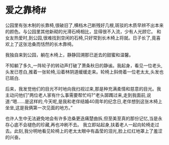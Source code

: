 # 爱之靠椅#
公园里有张木制的长靠椅,很破旧了,横档木己断残好几根,斑驳的木质早辨不出本来的颜色。与公园里其他新砌的光滑石椅相比，显得很不入流，少有人光顾它。  和女友热爱时,到公园,很难找到空闲的石椅,只好常到长木椅上将就。日子长了,竟喜欢上了这张沧桑而恬然的长木靠椅。 


我独自来到公园，躺在木椅上，静静回溯那已逝去的甜蜜和温馨。 


不知躺了多久,一阵轮子的转动声打破了萧条秋日的静谧。我起身，看见一位老头,头发已苍白,推着一张轮椅,沿着林阴道缓缓走来。轮椅上斜倚着一位老太太,头发也已斑白. 


后来，我发觉他们的目光不时地向我扫视过来,那是种充满柔情和慈意的目光。我主动问他们"两位老人家有什么事需要帮忙吗?"老头踯躅过来,走到我面前,说道:“嗯......是这样的,今天呢,是我和老伴结婚40周年的纪念日,老伴想到这张木椅上坐坐,这是我俩第一次见面的地方。” 


也许人生中无法避免地会有许多沧桑更迭痛楚曲拆,但至美至真的那份记忆,当是永存心底不会褪色的珍藏,再也冲刷不去。  我立即站起身,扶着老人一起向轮椅走过去。此刻,我分明地看见轮椅上的老太太眼中有晶莹的泪光,脸上红红地罩上了羞涩的兴奋。
  